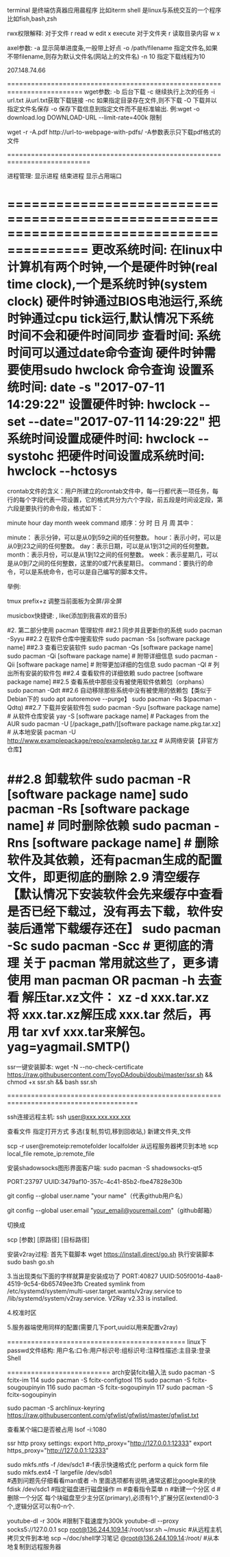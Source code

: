 terminal 是终端仿真器应用晨程序 比如iterm
shell 是linux与系统交互的一个程序  比如fish,bash,zsh

rwx权限解释:
对于文件   				r read			w edit 				x  execute
对于文件夹 				r 读取目录内容 		w  				x


axel参数:
-a 	显示简单进度条,一般带上好点
-o /path/filename		指定文件名,如果不带filename,则存为默认文件名(网站上的文件名)
-n 10								指定下载线程为10


207.148.74.66

=========================================================================
wget参数:
-b					后台下载
-c 				继续执行上次的任务
-i url.txt	从url.txt获取下载链接
-nc	如果指定目录存在文件,则不下载
-O 	下载并以指定文件名保存
-o      保存下载信息到指定文件而不是标准输出.				例:wget -o download.log DOWNLOAD-URL
--limit-rate=400k	限制


wget -r -A.pdf http://url-to-webpage-with-pdfs/	  -A参数表示只下载pdf格式的文件


===========================================================================




进程管理:
显示进程
结束进程
显示占用端口


========================================================================================
更改系统时间:
在linux中计算机有两个时钟,一个是硬件时钟(real time clock),一个是系统时钟(system clock)
硬件时钟通过BIOS电池运行,系统时钟通过cpu tick运行,默认情况下系统时间不会和硬件时间同步
查看时间:
系统时间可以通过date命令查询
硬件时钟需要使用sudo hwclock 命令查询
设置系统时间:
date -s "2017-07-11 14:29:22"
设置硬件时钟:
hwclock --set --date="2017-07-11 14:29:22"
把系统时间设置成硬件时间:
hwclock --systohc
把硬件时间设置成系统时间:
hwclock --hctosys
=========================================================================================


crontab文件的含义：用户所建立的crontab文件中，每一行都代表一项任务，每行的每个字段代表一项设置，它的格式共分为六个字段，前五段是时间设定段，第六段是要执行的命令段，格式如下：

minute   hour   day   month   week   command     顺序：分 时 日 月 周
其中：

minute： 表示分钟，可以是从0到59之间的任何整数。
hour：表示小时，可以是从0到23之间的任何整数。
day：表示日期，可以是从1到31之间的任何整数。
month：表示月份，可以是从1到12之间的任何整数。
week：表示星期几，可以是从0到7之间的任何整数，这里的0或7代表星期日。
command：要执行的命令，可以是系统命令，也可以是自己编写的脚本文件。

举例:



tmux prefix+z				调整当前面板为全屏/非全屏

musicbox快捷键:
,										like(添加到我喜欢的音乐)


#2. 第二部分使用 pacman 管理软件
##2.1 同步并且更新你的系统
  sudo pacman -Syyu
##2.2 在软件仓库中搜索软件
  sudo pacman -Ss [software package name]
##2.3 查看已安装软件
sudo pacman -Qs [software package name]
sudo pacman -Qi [software package name] # 附带详细信息
sudo pacman -Qii [software package name] # 附带更加详细的包信息
sudo pacman -Ql # 列出所有安装的软件包
##2.4 查看软件的详细依赖
sudo pactree [software package name]
##2.5 查看系统中那些没有被使用软件依赖包（orphans）
sudo pacman -Qdt
##2.6 自动移除那些系统中没有被使用的依赖包【类似于Debian下的 sudo apt autoremove --purge】
sudo pacman -Rs $(pacman -Qdtq)
##2.7 下载并安装软件包
sudo pacman -Syu [software package name] # 从软件仓库安装
yay -S [software package name]  # Packages from the AUR
sudo pacman -U [/package_path/][software package name.pkg.tar.xz] # 从本地安装
pacman -U http://www.examplepackage/repo/examplepkg.tar.xz # 从网络安装【非官方仓库】

##2.8 卸载软件
sudo pacman -R [software package name] 
sudo pacman -Rs [software package name] # 同时删除依赖
sudo pacman -Rns [software package name] # 删除软件及其依赖，还有pacman生成的配置文件，即更彻底的删除
2.9 清空缓存【默认情况下安装软件会先来缓存中查看是否已经下载过，没有再去下载，软件安装后通常下载缓存还在】
sudo pacman -Sc
sudo pacman -Scc # 更彻底的清理
关于 pacman 常用就这些了，更多请使用 man pacman OR pacman -h 去查看
解压tar.xz文件：
 xz -d xxx.tar.xz 将 xxx.tar.xz解压成 xxx.tar 然后，再用 tar xvf xxx.tar来解包。
yag=yagmail.SMTP()
========================================================================================
ssr一键安装脚本:
wget -N --no-check-certificate https://raw.githubusercontent.com/ToyoDAdoubi/doubi/master/ssr.sh && chmod +x ssr.sh && bash ssr.sh

=======================================================================================

ssh连接远程主机:
ssh user@xxx.xxx.xxx.xxx


查看文件 
指定打开方式
多选(复制,剪切,移到回收站,)
新建文件夹,文件

scp -r user@remoteip:remotefolder localfolder		从远程服务器拷贝到本地
scp local_file remote_ip:remote_file


安装shadowsocks图形界面客户端:
sudo pacman -S shadowsocks-qt5


PORT:23797
UUID:3479af10-357c-4c41-85b2-fbe47828e30b


git config --global user.name "your name"（代表github用户名）

git config --global user.email "your_email@youremail.com"（github邮箱）

切换成

scp [参数] [原路径] [目标路径]

安装v2ray过程:
首先下载脚本
wget https://install.direct/go.sh
执行安装脚本
sudo bash go.sh

3.当出现类似下面的字样就算是安装成功了
PORT:40827
UUID:505f001d-4aa8-4519-9c54-6b65749ee3fb
Created symlink from /etc/systemd/system/multi-user.target.wants/v2ray.service to /lib/systemd/system/v2ray.service.
V2Ray v2.33 is installed.

4.校准时区


5.服务器端使用同样的配置(需要几下port,uuid以用来配置v2ray)



=============================================
linux下passwd文件结构:
用户名:口令:用户标识号:组标识号:注释性描述:主目录:登录Shell

==========================
arch安装fcitx输入法
 sudo pacman -S fcitx-im
  114  sudo pacman -S fcitx-configtool
  115  sudo pacman -S fcitx-sougoupinyin
  116  sudo pacman -S fcitx-sogoupinyin
  117  sudo pacman -S fcitx-sogoupinyin

sudo pacman -S archlinux-keyring					
https://raw.githubusercontent.com/gfwlist/gfwlist/master/gfwlist.txt

查看某个端口是否被占用
lsof -i:1080

ssr http proxy settings:
export http_proxy="http://127.0.0.1:12333"
export https_proxy="http://127.0.0.1:12333"

sudo mkfs.ntfs -f /dev/sdc1		#-f表示快速格式化 perform a quick form file
sudo mkfs.ext4 -T largefile /dev/sdb1		
#遇到问题先仔细看看man或者 -h 里面选项都有说明,通常这都比google来的快
fdisk  /dev/sdc1 			#指定磁盘进行磁盘操作
m 											#查看指令菜单
n 											#新建一个分区
d 											#删除一个分区
每个块磁盘至少主分区(primary),必须有1个,扩展分区(extend)0-3个,逻辑分区可以有0-n个.

youtube-dl -r 300k				#限制下载速度为300k
youtube-dl --proxy socks5://127.0.0.1 
scp root@136.244.109.14:/root/ssr.sh ~/music 			#从远程主机拷贝文件到本地
scp ~/doc/shell学习笔记 @root@136.244.109.14:/root/     #从本地复制到远程服务器
